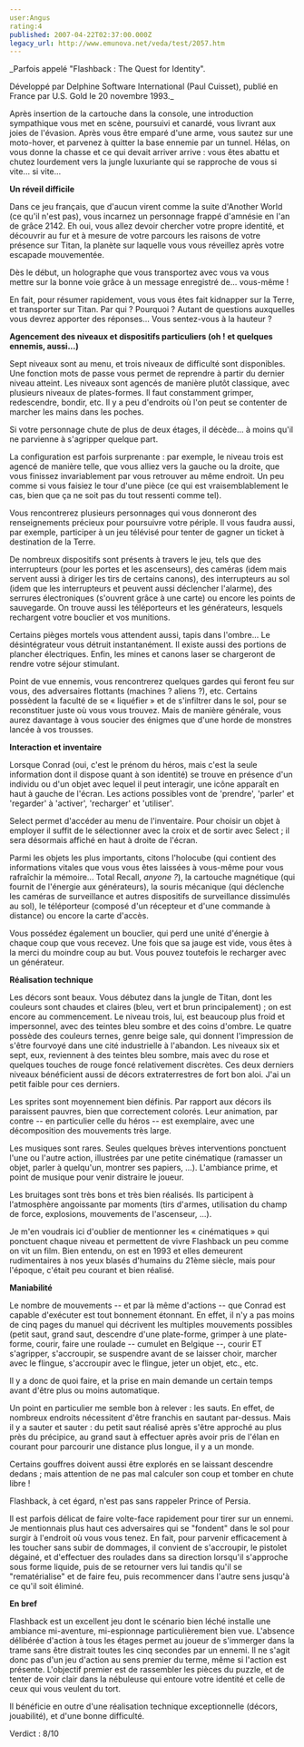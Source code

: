```yaml
---
user:Angus
rating:4
published: 2007-04-22T02:37:00.000Z
legacy_url: http://www.emunova.net/veda/test/2057.htm
---
```

_Parfois appelé "Flashback : The Quest for Identity".  

  

Développé par Delphine Software International (Paul Cuisset), publié en France par U.S. Gold le 20 novembre 1993\._  

  

Après insertion de la cartouche dans la console, une introduction sympathique vous met en scène, poursuivi et canardé, vous livrant aux joies de l'évasion. Après vous être emparé d'une arme, vous sautez sur une moto-hover, et parvenez à quitter la base ennemie par un tunnel. Hélas, on vous donne la chasse et ce qui devait arriver arrive : vous êtes abattu et chutez lourdement vers la jungle luxuriante qui se rapproche de vous si vite... si vite...  

  

**Un réveil difficile**  

  

Dans ce jeu français, que d'aucun virent comme la suite d'Another World (ce qu'il n'est pas), vous incarnez un personnage frappé d'amnésie en l'an de grâce 2142\. Eh oui, vous allez devoir chercher votre propre identité, et découvrir au fur et à mesure de votre parcours les raisons de votre présence sur Titan, la planète sur laquelle vous vous réveillez après votre escapade mouvementée.  

  

Dès le début, un holographe que vous transportez avec vous va vous mettre sur la bonne voie grâce à un message enregistré de... vous-même !  

  

En fait, pour résumer rapidement, vous vous êtes fait kidnapper sur la Terre, et transporter sur Titan. Par qui ? Pourquoi ? Autant de questions auxquelles vous devrez apporter des réponses... Vous sentez-vous à la hauteur ?  

  

**Agencement des niveaux et dispositifs particuliers (oh ! et quelques ennemis, aussi...)**  

  

Sept niveaux sont au menu, et trois niveaux de difficulté sont disponibles. Une fonction mots de passe vous permet de reprendre à partir du dernier niveau atteint. Les niveaux sont agencés de manière plutôt classique, avec plusieurs niveaux de plates-formes. Il faut constamment grimper, redescendre, bondir, etc. Il y a peu d'endroits où l'on peut se contenter de marcher les mains dans les poches.  

Si votre personnage chute de plus de deux étages, il décède... à moins qu'il ne parvienne à s'agripper quelque part.  

  

La configuration est parfois surprenante : par exemple, le niveau trois est agencé de manière telle, que vous alliez vers la gauche ou la droite, que vous finissez invariablement par vous retrouver au même endroit. Un peu comme si vous faisiez le tour d'une pièce (ce qui est vraisemblablement le cas, bien que ça ne soit pas du tout ressenti comme tel).  

  

Vous rencontrerez plusieurs personnages qui vous donneront des renseignements précieux pour poursuivre votre périple. Il vous faudra aussi, par exemple, participer à un jeu télévisé pour tenter de gagner un ticket à destination de la Terre.  

  

De nombreux dispositifs sont présents à travers le jeu, tels que des interrupteurs (pour les portes et les ascenseurs), des caméras (idem mais servent aussi à diriger les tirs de certains canons), des interrupteurs au sol (idem que les interrupteurs et peuvent aussi déclencher l'alarme), des serrures électroniques (s'ouvrent grâce à une carte) ou encore les points de sauvegarde. On trouve aussi les téléporteurs et les générateurs, lesquels rechargent votre bouclier et vos munitions.  

  

Certains pièges mortels vous attendent aussi, tapis dans l'ombre... Le désintégrateur vous détruit instantanément. Il existe aussi des portions de plancher électriques. Enfin, les mines et canons laser se chargeront de rendre votre séjour stimulant.  

  

Point de vue ennemis, vous rencontrerez quelques gardes qui feront feu sur vous, des adversaires flottants (machines ? aliens ?), etc. Certains possèdent la faculté de se « liquéfier » et de s'infiltrer dans le sol, pour se reconstituer juste où vous vous trouvez. Mais de manière générale, vous aurez davantage à vous soucier des énigmes que d'une horde de monstres lancée à vos trousses.  

  

**Interaction et inventaire**  

  

Lorsque Conrad (oui, c'est le prénom du héros, mais c'est la seule information dont il dispose quant à son identité) se trouve en présence d'un individu ou d'un objet avec lequel il peut interagir, une icône apparaît en haut à gauche de l'écran. Les actions possibles vont de 'prendre', 'parler' et 'regarder' à 'activer', 'recharger' et 'utiliser'.  

  

Select permet d'accéder au menu de l'inventaire. Pour choisir un objet à employer il suffit de le sélectionner avec la croix et de sortir avec Select ; il sera désormais affiché en haut à droite de l'écran.  

Parmi les objets les plus importants, citons l'holocube (qui contient des informations vitales que vous vous êtes laissées à vous-même pour vous rafraîchir la mémoire... Total Recall, _anyone ?_), la cartouche magnétique (qui fournit de l'énergie aux générateurs), la souris mécanique (qui déclenche les caméras de surveillance et autres dispositifs de surveillance dissimulés au sol), le téléporteur (composé d'un récepteur et d'une commande à distance) ou encore la carte d'accès.  

  

Vous possédez également un bouclier, qui perd une unité d'énergie à chaque coup que vous recevez. Une fois que sa jauge est vide, vous êtes à la merci du moindre coup au but. Vous pouvez toutefois le recharger avec un générateur.  

  

**Réalisation technique**  

  

Les décors sont beaux. Vous débutez dans la jungle de Titan, dont les couleurs sont chaudes et claires (bleu, vert et brun principalement) ; on est encore au commencement. Le niveau trois, lui, est beaucoup plus froid et impersonnel, avec des teintes bleu sombre et des coins d'ombre. Le quatre possède des couleurs ternes, genre beige sale, qui donnent l'impression de s'être fourvoyé dans une cité industrielle à l'abandon. Les niveaux six et sept, eux, reviennent à des teintes bleu sombre, mais avec du rose et quelques touches de rouge foncé relativement discrètes. Ces deux derniers niveaux bénéficient aussi de décors extraterrestres de fort bon aloi. J'ai un petit faible pour ces derniers.  

  

Les sprites sont moyennement bien définis. Par rapport aux décors ils paraissent pauvres, bien que correctement colorés. Leur animation, par contre -- en particulier celle du héros -- est exemplaire, avec une décomposition des mouvements très large.  

  

Les musiques sont rares. Seules quelques brèves interventions ponctuent l'une ou l'autre action, illustrées par une petite cinématique (ramasser un objet, parler à quelqu'un, montrer ses papiers, ...). L'ambiance prime, et point de musique pour venir distraire le joueur.  

  

Les bruitages sont très bons et très bien réalisés. Ils participent à l'atmosphère angoissante par moments (tirs d'armes, utilisation du champ de force, explosions, mouvements de l'ascenseur, ...).  

  

Je m'en voudrais ici d'oublier de mentionner les « cinématiques » qui ponctuent chaque niveau et permettent de vivre Flashback un peu comme on vit un film. Bien entendu, on est en 1993 et elles demeurent rudimentaires à nos yeux blasés d'humains du 21ème siècle, mais pour l'époque, c'était peu courant et bien réalisé.  

  

**Maniabilité**  

  

Le nombre de mouvements -- et par là même d'actions -- que Conrad est capable d'exécuter est tout bonnement étonnant. En effet, il n'y a pas moins de cinq pages du manuel qui décrivent les multiples mouvements possibles (petit saut, grand saut, descendre d'une plate-forme, grimper à une plate-forme, courir, faire une roulade -- cumulet en Belgique --, courir ET s'agripper, s'accroupir, se suspendre avant de se laisser choir, marcher avec le flingue, s'accroupir avec le flingue, jeter un objet, etc., etc.  

Il y a donc de quoi faire, et la prise en main demande un certain temps avant d'être plus ou moins automatique.  

  

Un point en particulier me semble bon à relever : les sauts. En effet, de nombreux endroits nécessitent d'être franchis en sautant par-dessus. Mais il y a sauter et sauter : du petit saut réalisé après s'être approché au plus près du précipice, au grand saut à effectuer après avoir pris de l'élan en courant pour parcourir une distance plus longue, il y a un monde.  

Certains gouffres doivent aussi être explorés en se laissant descendre dedans ; mais attention de ne pas mal calculer son coup et tomber en chute libre !  

  

Flashback, à cet égard, n'est pas sans rappeler Prince of Persia.  

  

Il est parfois délicat de faire volte-face rapidement pour tirer sur un ennemi. Je mentionnais plus haut ces adversaires qui se "fondent" dans le sol pour surgir à l'endroit où vous vous tenez. En fait, pour parvenir efficacement à les toucher sans subir de dommages, il convient de s'accroupir, le pistolet dégainé, et d'effectuer des roulades dans sa direction lorsqu'il s'approche sous forme liquide, puis de se retourner vers lui tandis qu'il se "rematérialise" et de faire feu, puis recommencer dans l'autre sens jusqu'à ce qu'il soit éliminé.  

  

**En bref**  

  

Flashback est un excellent jeu dont le scénario bien léché installe une ambiance mi-aventure, mi-espionnage particulièrement bien vue. L'absence délibérée d'action à tous les étages permet au joueur de s'immerger dans la trame sans être distrait toutes les cinq secondes par un ennemi. Il ne s'agit donc pas d'un jeu d'action au sens premier du terme, même si l'action est présente. L'objectif premier est de rassembler les pièces du puzzle, et de tenter de voir clair dans la nébuleuse qui entoure votre identité et celle de ceux qui vous veulent du tort.  

  

Il bénéficie en outre d'une réalisation technique exceptionnelle (décors, jouabilité), et d'une bonne difficulté.  

  

Verdict : 8/10
